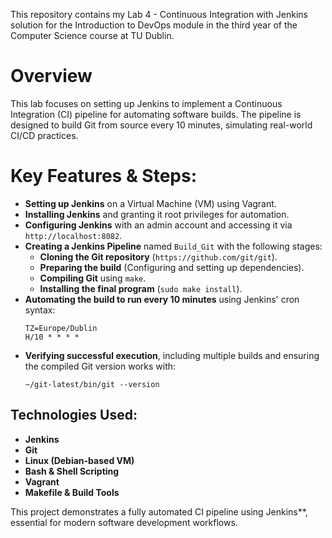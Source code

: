 This repository contains my Lab 4 - Continuous Integration with Jenkins solution for the Introduction to DevOps module in the third year of the Computer Science course at TU Dublin. 

# Overview  

This lab focuses on setting up Jenkins to implement a Continuous Integration (CI) pipeline for automating software builds. The pipeline is designed to build Git from source every 10 minutes, simulating real-world CI/CD practices.

# Key Features & Steps:

- **Setting up Jenkins** on a Virtual Machine (VM) using Vagrant.
- **Installing Jenkins** and granting it root privileges for automation.
- **Configuring Jenkins** with an admin account and accessing it via `http://localhost:8082`.
- **Creating a Jenkins Pipeline** named `Build_Git` with the following stages:
  - **Cloning the Git repository** (`https://github.com/git/git`).
  - **Preparing the build** (Configuring and setting up dependencies).
  - **Compiling Git** using `make`.
  - **Installing the final program** (`sudo make install`).
- **Automating the build to run every 10 minutes** using Jenkins' cron syntax:  
  ```  
  TZ=Europe/Dublin  
  H/10 * * * *  
  ```
- **Verifying successful execution**, including multiple builds and ensuring the compiled Git version works with:  
  ```  
  ~/git-latest/bin/git --version  
  ```
  
## **Technologies Used:**
- **Jenkins**
- **Git**
- **Linux (Debian-based VM)**
- **Bash & Shell Scripting**
- **Vagrant**
- **Makefile & Build Tools**

This project demonstrates a fully automated CI pipeline using Jenkins**, essential for modern software development workflows.
